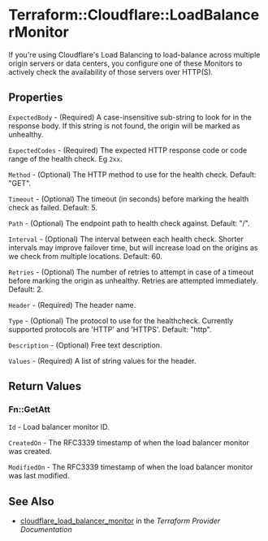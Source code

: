 # Terraform::Cloudflare::LoadBalancerMonitor

If you're using Cloudflare's Load Balancing to load-balance across multiple origin servers or data centers, you configure one of these Monitors to actively check the availability of those servers over HTTP(S).

## Properties

`ExpectedBody` - (Required) A case-insensitive sub-string to look for in the response body. If this string is not found, the origin will be marked as unhealthy.

`ExpectedCodes` - (Required) The expected HTTP response code or code range of the health check. Eg `2xx`.

`Method` - (Optional) The HTTP method to use for the health check. Default: "GET".

`Timeout` - (Optional) The timeout (in seconds) before marking the health check as failed. Default: 5.

`Path` - (Optional) The endpoint path to health check against. Default: "/".

`Interval` - (Optional) The interval between each health check. Shorter intervals may improve failover time, but will increase load on the origins as we check from multiple locations. Default: 60.

`Retries` - (Optional) The number of retries to attempt in case of a timeout before marking the origin as unhealthy. Retries are attempted immediately. Default: 2.

`Header` - (Required) The header name.

`Type` - (Optional) The protocol to use for the healthcheck. Currently supported protocols are 'HTTP' and 'HTTPS'. Default: "http".

`Description` - (Optional) Free text description.

`Values` - (Required) A list of string values for the header.


## Return Values

### Fn::GetAtt

`Id` - Load balancer monitor ID.

`CreatedOn` - The RFC3339 timestamp of when the load balancer monitor was created.

`ModifiedOn` - The RFC3339 timestamp of when the load balancer monitor was last modified.

## See Also

* [cloudflare_load_balancer_monitor](https://www.terraform.io/docs/providers/cloudflare/r/load_balancer_monitor.html) in the _Terraform Provider Documentation_